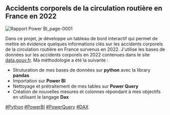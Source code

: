 ## Accidents corporels de la circulation routière en France en 2022 
![Rapport Power BI_page-0001](https://github.com/Djamel-yod/Power-BI-Accidents-corporels-circulation-routiere/assets/60408184/ae2c688c-d540-4e76-8a78-29235f054ecb)

Dans ce projet, je développe un tableau de bord interactif qui permet de mettre en évidence quelques informations clés sur les accidents corporels de la circulation routière en France survenus en 2022. J'utilise les bases de données sur les accidents corporels en 2022 contenues dans le site [data.gouv.fr](https://www.data.gouv.fr/fr/datasets/). Ma méthodologie a été la suivante :

- Struturation de mes bases de données sur **python** avec la library **pandas**
- Importation sur **Power BI**
- Nettoyage et prétraitement de mes tables sur **Power Query**
- Création de nouvelles mesures et colonnes répondant à mes objectifs en utilisant le langage **Dax**

<a href="#">#Python</a>
<a href="#">#PowerBI</a>
<a href="#">#PowerQuery</a>
<a href="#"> #DAX </a>
